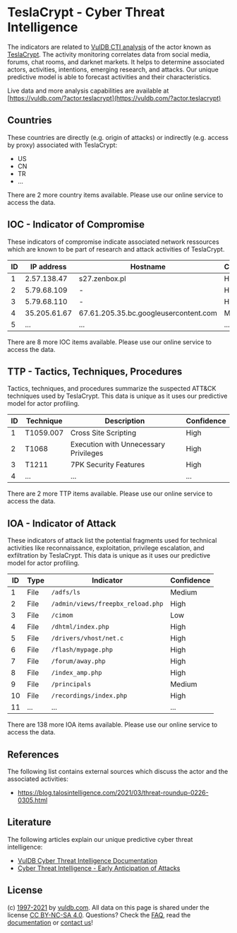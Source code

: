 # TeslaCrypt - Cyber Threat Intelligence

The indicators are related to [VulDB CTI analysis](https://vuldb.com/?doc.cti) of the actor known as [TeslaCrypt](https://vuldb.com/?actor.teslacrypt). The activity monitoring correlates data from social media, forums, chat rooms, and darknet markets. It helps to determine associated actors, activities, intentions, emerging research, and attacks. Our unique predictive model is able to forecast activities and their characteristics.

Live data and more analysis capabilities are available at [https://vuldb.com/?actor.teslacrypt](https://vuldb.com/?actor.teslacrypt)

## Countries

These countries are directly (e.g. origin of attacks) or indirectly (e.g. access by proxy) associated with TeslaCrypt:

* US
* CN
* TR
* ...

There are 2 more country items available. Please use our online service to access the data.

## IOC - Indicator of Compromise

These indicators of compromise indicate associated network ressources which are known to be part of research and attack activities of TeslaCrypt.

ID | IP address | Hostname | Confidence
-- | ---------- | -------- | ----------
1 | 2.57.138.47 | s27.zenbox.pl | High
2 | 5.79.68.109 | - | High
3 | 5.79.68.110 | - | High
4 | 35.205.61.67 | 67.61.205.35.bc.googleusercontent.com | Medium
5 | ... | ... | ...

There are 8 more IOC items available. Please use our online service to access the data.

## TTP - Tactics, Techniques, Procedures

Tactics, techniques, and procedures summarize the suspected ATT&CK techniques used by TeslaCrypt. This data is unique as it uses our predictive model for actor profiling.

ID | Technique | Description | Confidence
-- | --------- | ----------- | ----------
1 | T1059.007 | Cross Site Scripting | High
2 | T1068 | Execution with Unnecessary Privileges | High
3 | T1211 | 7PK Security Features | High
4 | ... | ... | ...

There are 2 more TTP items available. Please use our online service to access the data.

## IOA - Indicator of Attack

These indicators of attack list the potential fragments used for technical activities like reconnaissance, exploitation, privilege escalation, and exfiltration by TeslaCrypt. This data is unique as it uses our predictive model for actor profiling.

ID | Type | Indicator | Confidence
-- | ---- | --------- | ----------
1 | File | `/adfs/ls` | Medium
2 | File | `/admin/views/freepbx_reload.php` | High
3 | File | `/cimom` | Low
4 | File | `/dhtml/index.php` | High
5 | File | `/drivers/vhost/net.c` | High
6 | File | `/flash/mypage.php` | High
7 | File | `/forum/away.php` | High
8 | File | `/index_amp.php` | High
9 | File | `/principals` | Medium
10 | File | `/recordings/index.php` | High
11 | ... | ... | ...

There are 138 more IOA items available. Please use our online service to access the data.

## References

The following list contains external sources which discuss the actor and the associated activities:

* https://blog.talosintelligence.com/2021/03/threat-roundup-0226-0305.html

## Literature

The following articles explain our unique predictive cyber threat intelligence:

* [VulDB Cyber Threat Intelligence Documentation](https://vuldb.com/?doc.cti)
* [Cyber Threat Intelligence - Early Anticipation of Attacks](https://www.scip.ch/en/?labs.20201022)

## License

(c) [1997-2021](https://vuldb.com/?doc.changelog) by [vuldb.com](https://vuldb.com/?doc.about). All data on this page is shared under the license [CC BY-NC-SA 4.0](https://creativecommons.org/licenses/by-nc-sa/4.0/). Questions? Check the [FAQ](https://vuldb.com/?doc.faq), read the [documentation](https://vuldb.com/?doc) or [contact us](https://vuldb.com/?contact)!
